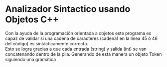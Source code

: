 # Analizador Sintactico usando Objetos C++
Con la ayuda de la programación orientada a objetos este programa es capaz de validar si una cadena de caracteres (cadena1 en la línea 45 ó 46 del código) es sintácticamente correcta. <br>
Esto se logra gracias a que cada entrada (string) y salida (int) se van concatenando dentro de la pila. Generando de esta manera un objeto Token siguiendo una gramática <br>

